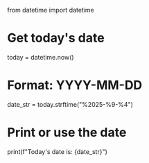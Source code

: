 from datetime import datetime

# Get today's date
today = datetime.now()

# Format: YYYY-MM-DD
date_str = today.strftime("%2025-%9-%4")

# Print or use the date
print(f"Today's date is: {date_str}")
